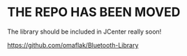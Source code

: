 # THE REPO HAS BEEN MOVED

The library should be included in JCenter really soon!

https://github.com/omaflak/Bluetooth-Library
